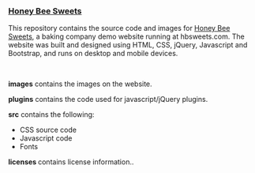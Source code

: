 <a href="http://hbsweets.com"> <h3>Honey Bee Sweets</h3> </a>

<p> This repository contains the source code and images for <a href="http://hbsweets.com">Honey Bee Sweets</a>, a baking company demo website running at hbsweets.com. The website was built and designed using HTML, CSS, jQuery, Javascript and Bootstrap, and runs on desktop and mobile devices.</p>

</br>

<p><strong>images</strong> contains the images on the website.</p>

<p><strong>plugins</strong> contains the code used for javascript/jQuery plugins.</p>

<p><strong>src</strong> contains the following:</p>
<ul>
<li>CSS source code</li>
<li>Javascript code</li>
<li>Fonts</li>
</ul>

<p><strong>licenses </strong> contains license information..</p>
